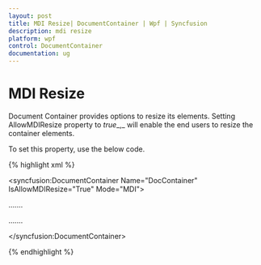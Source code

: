 ```yaml
---
layout: post
title: MDI Resize| DocumentContainer | Wpf | Syncfusion
description: mdi resize
platform: wpf
control: DocumentContainer
documentation: ug
---
```


# MDI Resize

Document Container provides options to resize its elements. Setting AllowMDIResize property to _true__,_ will enable the end users to resize the container elements. 

To set this property, use the below code.



{% highlight xml %}



<!-- Adding Document Container -->

<syncfusion:DocumentContainer Name="DocContainer" IsAllowMDIResize="True"  Mode="MDI">

<FlowDocumentScrollViewer syncfusion:DocumentContainer.Header="Features">

</FlowDocumentScrollViewer>

…....

…....

</syncfusion:DocumentContainer>


{% endhighlight %}
